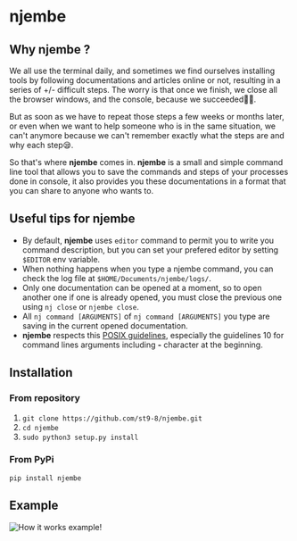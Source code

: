 # njembe

## Why njembe ?

We all use the terminal daily, and sometimes we find ourselves installing tools by following documentations and articles online or not, resulting in a series of +/- difficult steps. 
The worry is that once we finish, we close all the browser windows, and the console, because we succeeded🥳🥳.

But as soon as we have to repeat those steps a few weeks or months later, or even when we want to help someone who is in the same situation, we can't anymore because we can't remember exactly what the steps are and why each step😪.

So that's where **njembe** comes in. **njembe** is a small and simple command line tool that allows you to save the commands and steps of your processes done in console, it also provides you these documentations in a format that you can share to anyone who wants to.

## Useful tips for njembe

- By default, **njembe** uses `editor` command to permit you to write you command description, but you can set your prefered editor by setting `$EDITOR` env variable.
- When nothing happens when you type a njembe command, you can check the log file at `$HOME/Documents/njembe/logs/`.
- Only one documentation can be opened at a moment, so to open another one if one is already opened, you must close the previous one using `nj close` or `njembe close`.
- All `nj command [ARGUMENTS]` of `nj command [ARGUMENTS]` you type are saving in the current opened documentation.
- **njembe** respects this [POSIX guidelines](https://pubs.opengroup.org/onlinepubs/9699919799/basedefs/V1_chap12.html#tag_12_02), especially the guidelines 10 for command lines arguments including **-** character at the beginning.

## Installation

### From repository
1. `git clone https://github.com/st9-8/njembe.git`
2. `cd njembe`
3. `sudo python3 setup.py install`

### From PyPi
`pip install njembe`

## Example

![How it works example!](https://github.com/st9-8/njembe/blob/main/examples/njembe.gif)